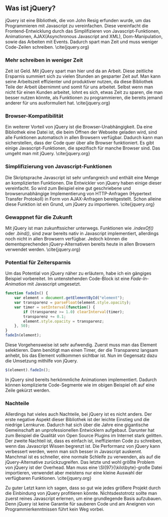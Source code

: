 ## Was ist jQuery?

jQuery ist eine Bibliothek, die von John Resig erfunden wurde, um das Programmieren mit Javascript zu vereinfachen. Diese vereinfacht die Frontend-Entwicklung durch das Simplifizieren von Javascript-Funktionen, Animationen, AJAX(Asynchronous Javascript and XML), Dom-Manipulation, sowie das Arbeiten mit Events. Dadurch spart man Zeit und muss weniger Code-Zeilen schreiben. \cite{jquery.org}

### Mehr schreiben in weniger Zeit

Zeit ist Geld. Mit jQuery spart man hier und da an Arbeit. Diese zeitliche Ersparnis summiert sich zu vielen Stunden an gesparter Zeit auf. Man kann seine Arbeitszeit effizienter und produktiver nutzen, da diese Bibliothek Teile der Arbeit übernimmt und somit für uns arbeitet. Selbst wenn man nicht für einen Kunden arbeitet, lohnt es sich, etwas Zeit zu sparen, die man besser nutzen könnte, als Funktionen zu programmieren, die bereits jemand anderer für uns ausformuliert hat. \cite{jquery.org}

### Browser-Kompatibilität

Ein weiterer Vorteil von jQuery ist die Browser-Unabhängigkeit. Da eine Bibliothek eine Datei ist, die beim Öffnen der Webseite geladen wird, sind alle Funktionen automatisch in allen Browsern verfügbar. Dadurch kann man sicherstellen, dass der Code quer über alle Browser funktioniert. Es gibt einige Javascript-Funktionen, die spezifisch für manche Browser sind. Das umgeht man mit jQuery. \cite{jquery.org}

### Simplifizierung von Javascript-Funktionen

Die Skriptsprache Javascript ist sehr umfangreich und enthält eine Menge an komplizierten Funktionen. Die Entwickler von jQuery haben einige dieser vereinfacht. So wird zum Beispiel eine gut geschriebene und browserunabhängige Implementierung von HTTP-Anfragen (Hypertext Transfer Protokoll) in Form von AJAX-Anfragen bereitgestellt. Schon alleine diese Funktion ist ein Grund, um jQuery zu importieren. \cite{jquery.org}

### Gewappnet für die Zukunft

Mit jQuery ist man zukunftssicher unterwegs. Funktionen wie _.indexOf()_ oder _.bind()_, sind zwar bereits nativ in Javascript implementiert, allerdings noch nicht in allen Browsern verfügbar. Jedoch können die dementsprechenden jQuery-Alternativen bereits heute in allen Browsern verwendet werden. \cite{jquery.org}

### Potential für Zeitersparnis

Um das Potential von jQuery näher zu erläutern, habe ich ein gängiges Beispiel vorbereitet. Im untenstehenden Code-Block ist eine _Fade-In-Animation_ mit Javascript umgesetzt.

```javascript
function fadeIn() {
	var element = document.getElementById("element");
	var transparenz = parseFloat(element.style.opacity);
	var timer = setInterval(function() {
		if (transparenz >= 1.0) clearInterval(timer);
		transparenz += 0.1;
		element.style.opacity = transparenz;
	}, 50);
}
fadeIn(element);
```

Diese Vorgehensweise ist sehr aufwendig. Zuerst muss man das Element selektieren. Dann benötigt man einen Timer, der die Transparenz langsam anhebt, bis das Element vollkommen sichtbar ist. Nun im Gegensatz dazu die Umsetzung mithilfe von jQuery.

```javascript
$(element).fadeIn();
```

In jQuery sind bereits herkömmliche Animationen implementiert. Dadurch können komplizierte Code-Segmente wie im obigen Beispiel oft auf eine Zeile gekürzt werden.

### Nachteile

Allerdings hat vieles auch Nachteile, bei jQuery ist es nicht anders. Der erste negative Aspekt dieser Bibliothek ist der leichte Einstieg und die niedrige Lernkurve. Dadurch hat sich über die Jahre eine gigantische Gemeinschaft an unprofessionellen Entwicklern aufgebaut. Darunter hat zum Beispiel die Qualität von Open Source Plugins im Internet stark gelitten. Der zweite Nachteil ist, dass es einfach ist, ineffizienten Code zu schreiben, wenn das Javascript Wissen begrenzt ist. Die Performanz von jQuery kann verbessert werden, wenn man sich besser in Javascript auskennt. Manchmal ist es schneller, eine normale Schleife zu verwenden, als auf die jQuery-Alternative zurückzugreifen. Das letzte und wohl größte Problem von jQuery ist der Overhead. Man muss eine \SI{97}{\kilo\byte}-große Datei importieren, verwendet aber meistens nur eine kleine Auswahl der verfügbaren Funktionen. \cite{jquery.org}

Zu guter Letzt kann ich sagen, dass so gut wie jedes größere Projekt durch die Einbindung von jQuery profitieren könnte. Nichtsdestotrotz sollte man zuerst reines Javascript erlernen, um eine grundlegende Basis aufzubauen. Denn jQuery ist keine Garantie für sauberen Code und am Aneignen von Programmierkenntnissen führt kein Weg vorbei.